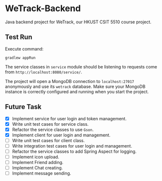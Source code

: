# WeTrack-Backend

Java backend project for WeTrack, our HKUST CSIT 5510 course project.

## Test Run

Execute command:

```
gradlew appRun
```

The service classes in `service` module should be listening to requests come from `http://localhost:8080/service/`.

The project will open a MongoDB connection to `localhost:27017` anonymously and use its `wetrack` database. Make sure your MongoDB instance is correctly configured and running when you start the project.

## Future Task

- [x] Implement service for user login and token management.
- [x] Write unit test cases for service class.
- [x] Refactor the service classes to use `Gson`.
- [x] Implement client for user login and management.
- [ ] Write unit test cases for client class.
- [ ] Write integration test cases for user login and management.
- [ ] Refactor the service classes to add Spring Aspect for logging.
- [ ] Implement icon upload.
- [ ] Implement Friend adding.
- [ ] Implement Chat creating.
- [ ] Implement message sending.
